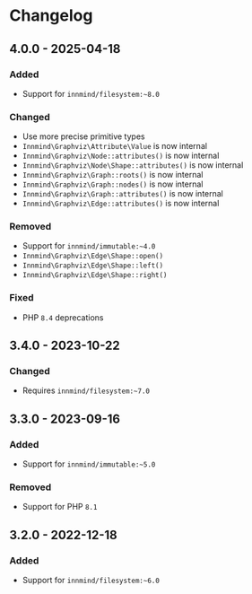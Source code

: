# Changelog

## 4.0.0 - 2025-04-18

### Added

- Support for `innmind/filesystem:~8.0`

### Changed

- Use more precise primitive types
- `Innmind\Graphviz\Attribute\Value` is now internal
- `Innmind\Graphviz\Node::attributes()` is now internal
- `Innmind\Graphviz\Node\Shape::attributes()` is now internal
- `Innmind\Graphviz\Graph::roots()` is now internal
- `Innmind\Graphviz\Graph::nodes()` is now internal
- `Innmind\Graphviz\Graph::attributes()` is now internal
- `Innmind\Graphviz\Edge::attributes()` is now internal

### Removed

- Support for `innmind/immutable:~4.0`
- `Innmind\Graphviz\Edge\Shape::open()`
- `Innmind\Graphviz\Edge\Shape::left()`
- `Innmind\Graphviz\Edge\Shape::right()`

### Fixed

- PHP `8.4` deprecations

## 3.4.0 - 2023-10-22

### Changed

- Requires `innmind/filesystem:~7.0`

## 3.3.0 - 2023-09-16

### Added

- Support for `innmind/immutable:~5.0`

### Removed

- Support for PHP `8.1`

## 3.2.0 - 2022-12-18

### Added

- Support for `innmind/filesystem:~6.0`
